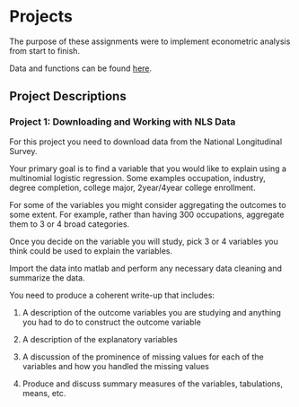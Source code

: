 # Projects

The purpose of these assignments were to implement econometric analysis from start to finish.

Data and functions can be found [here](https://github.com/samtragesser/Advanced-Econometrics-II/tree/main/data).

## Project Descriptions

### Project 1: Downloading and Working with NLS Data
For this project you need to download data from the National Longitudinal Survey. 

Your primary goal is to find a variable that you would like to explain using a multinomial logistic regression.  Some examples occupation, industry, degree completion, college major, 2year/4year college enrollment. 

For some of the variables you might consider aggregating the outcomes to some extent. For example, rather than having 300 occupations, aggregate them to 3 or 4 broad categories.

Once you decide on the variable you will study, pick 3 or 4 variables you think could be used to explain the variables.

Import the data into matlab and perform any necessary data cleaning and summarize the data.

You need to produce a coherent write-up that includes:

1) A description of the outcome variables you are studying and anything you had to do to construct the outcome variable

2) A description of the explanatory variables

3) A discussion of the prominence of missing values for each of the variables and how you handled the missing values

4) Produce and discuss summary measures of the variables, tabulations, means, etc.
